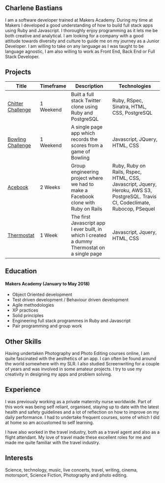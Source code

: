 ## Charlene Bastians

I am a software developer trained at Makers Academy. During my time at Makers I developed a good understanding of how to build full stack apps using Ruby and Javascript. I thoroughly enjoy programming as it lets me be both creative and analytical. I am looking for a company with a good attitude towards diversity and culture to guide me on my journey as a Junior Developer. I am willing to take on any language as I was taught to be language agnostic, I am also willing to work as Front End, Back End or Full Stack Developer.
<!---
A sentence about who and what you are. Then a sentence about what you've achieved. And then a sentence about what you're looking for: what you would ideally be doing, with whom and in what environment.
 --->

## Projects

| Title | Timeframe | Description  | Technologies |
|---|---|---|---|
| [Chitter Challenge](https://github.com/CharSV5/chitter-challenge.git)  | 1 Weekend | Built a full stack Twitter clone using Ruby and PostgreSQL | Ruby, RSpec, Sinatra, HTML, CSS, PostgreSQL |
| [Bowling Challenge](https://github.com/CharSV5/bowling-challenge.git) | 1 Weekend | A single page app which records the scores from a game of Bowling | Javascript, JQuery, HTML, CSS |
| [Acebook](https://github.com/julesnuggy/acebook-byte-3) | 2 Weeks | Group engineering project where we had to make a Facebook clone with Ruby on Rails | Ruby, Ruby on Rails, Rspec, HTML, CSS, Javascript, Jquery, Heroku, AWS S3, PostgreSQL. Travis CI, Codeclimate, Rubocop, PSequel |
| [Thermostat](https://github.com/CharSV5/Thermostat.js) | 1 Week | The first Javascript app I ever built, in which I created a dummy Thermostat on a single page | Javascript, Jquery, HTML, CSS |



<!---
Descriptive paragraph of how capable you are at this skill and, if relevant, how it has developed.

- Experience
- Achievements
- Evidence

#### Another Skill

Descriptive paragraph of how capable you are at this skill and, if relevant, how it has developed.

- I achieved A during my work at B (job, or otherwise)
- I contributed to the growth of X while doing Y (job, or otherwise)
- I built this, made this, broke this, fixed this, etc.
- A link to some on-line evidence (blogs, videos, articles, etc.)
--->
## Education

#### Makers Academy (January to May 2018)
<!---
- Curious and passionate about code. [PROVIDE EVIDENCE]
- Fast, independent learner [PROVIDE EVIDENCE]
- Great collaborator [PROVIDE EVIDENCE]
--->
- Object Oriented development
- Test driven development / Behaviour driven development
- Agile methodologies
- XP practices
- Solid principles
- Engineering full stack programmes in Ruby and Javascript
- Pair programming and group work

## Other Skills
Having undertaken Photography and Photo Editing courses online, I am quite fascinated with the aesthetics of an app. I can often be found around the world somewhere with my SLR.
I also studied Screenwriting for a couple of years and was involved in some amateur projects. I try to use my creativity in designing my apps and problem solving.

## Experience

I was previously working as a private maternity nurse worldwide. Part of this work was being self reliant, organised, staying up to date with the latest health and safety guidelines and a lot of reflection on how to improve on my daily performance. I had to undertake frequent courses, some of which I did at home so am accustomed to self learning.

I have also worked in the travel industry, both as a travel agent and also as a flight attendant. My love of travel made these excellent roles for me and made me quite familiar with the travel industry.


## Interests

Science, technology, music, live concerts, travel, writing, cinema, motorsport, Science Fiction, Photography and photo editing.
